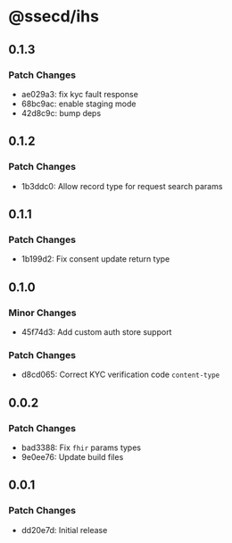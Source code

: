 # @ssecd/ihs

## 0.1.3

### Patch Changes

- ae029a3: fix kyc fault response
- 68bc9ac: enable staging mode
- 42d8c9c: bump deps

## 0.1.2

### Patch Changes

- 1b3ddc0: Allow record type for request search params

## 0.1.1

### Patch Changes

- 1b199d2: Fix consent update return type

## 0.1.0

### Minor Changes

- 45f74d3: Add custom auth store support

### Patch Changes

- d8cd065: Correct KYC verification code `content-type`

## 0.0.2

### Patch Changes

- bad3388: Fix `fhir` params types
- 9e0ee76: Update build files

## 0.0.1

### Patch Changes

- dd20e7d: Initial release
